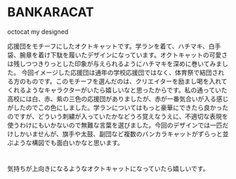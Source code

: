 # BANKARACAT
octocat my designed

応援団をモチーフにしたオクトキャットです。学ランを着て、ハチマキ、白手袋、腕章を着け下駄を履いたデザインになっています。オクトキャットの可愛さは残しつつきりっとした印象が与えられるようにハチマキを深めに巻いてみました。
今回イメージした応援団は通年の学校応援団ではなく、体育祭で結団される方のものです。このモチーフを選んだのは、クリエイターを励まし喝を入れてくれるようなキャラクターがいたら嬉しいなと思ったからです。私の通っていた高校には白、赤、紫の三色の応援団がありましたが、赤が一番気合いが入る感じがしたのでこの色にしました。学ランについてはもっと豪華にできたら良かったのですが、どういう刺繍が入っていたかなどうろ覚えなうえに、不適切な表現を使うわけにもいかないので無難な言葉を選びました。今回のデザインでは一匹だけしかいませんが、旗手や太鼓、副団など複数のバンカラキャットがずらっと並ぶような構図でも面白いかなと思います。
# 
 気持ちが上向きになるようなオクトキャットになっていたら嬉しいです。
